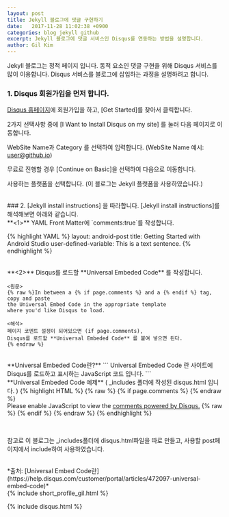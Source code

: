 ```yaml
---
layout: post
title: Jekyll 블로그에 댓글 구현하기
date:   2017-11-28 11:02:38 +0900
categories: blog jekyll github
excerpt: Jekyll 블로그에 댓글 서비스인 Disqus를 연동하는 방법을 설명합니다.
author: Gil Kim
---
```

Jekyll 블로그는 정적 페이지 입니다. 동적 요소인 댓글 구현을 위해 Disqus 서비스를 많이 이용합니다.
Disqus 서비스를 블로그에 삽입하는 과정을 설명하려고 합니다.
<br>
### 1. Disqus 회원가입을 먼저 합니다.
[Disqus 홈페이지](https://disqus.com)에 회원가입을 하고, [Get Started]를 찾아서 클릭합니다.

2가지 선택사항 중에 [I Want to Install Disqus on my site] 를 눌러 다음 페이지로 이동합니다.

WebSite Name과 Category 를 선택하여 입력합니다. (WebSite Name 예시: user@github.io)

무료로 진행할 경우 [Continue on Basic]을 선택하여 다음으로 이동합니다.

사용하는 플랫폼을 선택합니다. (이 블로그는 Jekyll 플랫폼을 사용하였습니다.)

<br>
### 2. [Jekyll install instructions] 을 따라합니다.
[Jekyll install instructions]를 해석해보면 아래와 같습니다.

<br>
**<1>** YAML Front Matter에 `comments:true`를 작성합니다.

{% highlight YAML %}
layout: android-post
title: Getting Started with Android Studio
user-defined-variable: This is a text sentence.
{% endhighlight %}

<br>
 **<2>** Disqus를 로드할 **Universal Embeded Code** 를 작성합니다.


```
<원문>
{% raw %}In between a {% if page.comments %} and a {% endif %} tag, copy and paste
the Universal Embed Code in the appropriate template
where you'd like Disqus to load.

<해석>
페이지 코멘트 설정이 되어있으면 (if page.comments),
Disqus를 로드할 **Universal Embeded Code** 를 붙여 넣으면 된다.
{% endraw %}
```
<br>
**Universal Embeded Code란?**
```
Universal Embeded Code 란 사이트에 Disqus를 로드하고 표시하는 JavaScript 코드 입니다.
```
<br>
**Universal Embeded Code 예제** ( _includes 폴더에 작성된 disqus.html 입니다. )
{% highlight HTML %}
{% raw %} {% if page.comments %} {% endraw %}
<div id="disqus_thread"></div>
<script>

(function() { // DON'T EDIT BELOW THIS LINE
var d = document, s = d.createElement('script');
s.src = 'https://https-tech-knot-github-io.disqus.com/embed.js';
s.setAttribute('data-timestamp', +new Date());
(d.head || d.body).appendChild(s);
})();
</script>
<noscript>Please enable JavaScript to view the <a href="https://disqus.com/?ref_noscript">comments powered by Disqus.</a></noscript>
{% raw %} {% endif %} {% endraw %}
{% endhighlight %}

<br>

참고로 이 블로그는 _includes폴더에 disqus.html파일을 따로 만들고, 사용할 post페이지에서 include하여 사용하였습니다.

<br>
*출처: [Universal Embed Code란](https://help.disqus.com/customer/portal/articles/472097-universal-embed-code)*

<br>    
{% include short_profile_gil.html %}

{% include disqus.html %}
